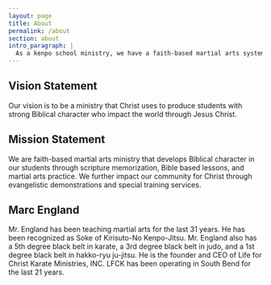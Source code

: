 ```yaml
---
layout: page
title: About
permalink: /about
section: about
intro_paragraph: |
  As a kenpo school ministry, we have a faith-based martial arts system that develops Biblical character in our students through scripture memorization, devotion time, and martial arts practice.
---
```


## Vision Statement

Our vision is to be a ministry that Christ uses to produce students with strong Biblical character who impact the world through Jesus Christ.

## Mission Statement

We are faith-based martial arts ministry that develops Biblical character in our students through scripture memorization, Bible based lessons, and martial arts practice. We further impact our community for Christ through evangelistic demonstrations and special training services.

## Marc England

Mr. England has been teaching martial arts for the last 31 years. He has been recognized as Soke of Kirisuto-No Kenpo-Jitsu. Mr. England also has a 5th degree black belt in karate, a 3rd degree black belt in judo, and a 1st degree black belt in hakko-ryu ju-jitsu. He is the founder and CEO of Life for Christ Karate Ministries, INC. LFCK has been operating in South Bend for the last 21 years.
